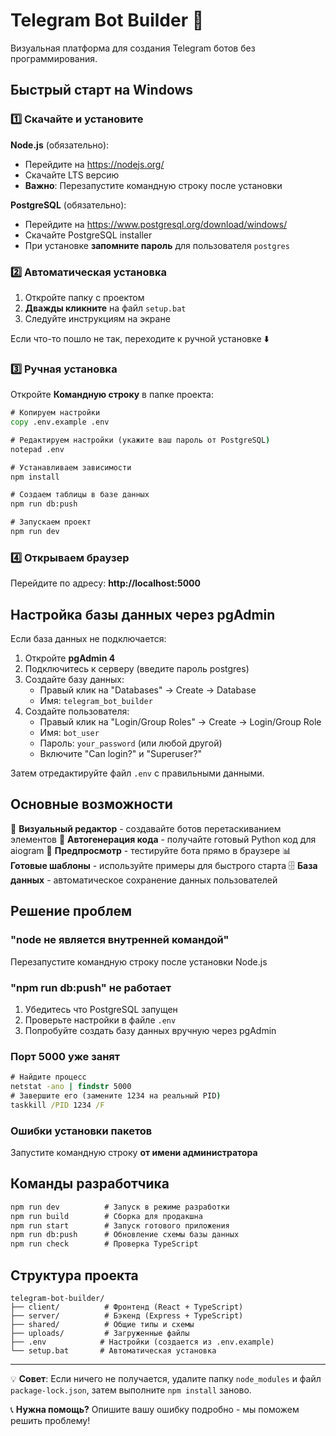 # Telegram Bot Builder 🤖

Визуальная платформа для создания Telegram ботов без программирования.

## Быстрый старт на Windows

### 1️⃣ Скачайте и установите

**Node.js** (обязательно):
- Перейдите на https://nodejs.org/
- Скачайте LTS версию
- **Важно**: Перезапустите командную строку после установки

**PostgreSQL** (обязательно):
- Перейдите на https://www.postgresql.org/download/windows/
- Скачайте PostgreSQL installer
- При установке **запомните пароль** для пользователя `postgres`

### 2️⃣ Автоматическая установка

1. Откройте папку с проектом
2. **Дважды кликните** на файл `setup.bat`
3. Следуйте инструкциям на экране

Если что-то пошло не так, переходите к ручной установке ⬇️

### 3️⃣ Ручная установка

Откройте **Командную строку** в папке проекта:

```cmd
# Копируем настройки
copy .env.example .env

# Редактируем настройки (укажите ваш пароль от PostgreSQL)
notepad .env

# Устанавливаем зависимости
npm install

# Создаем таблицы в базе данных
npm run db:push

# Запускаем проект
npm run dev
```

### 4️⃣ Открываем браузер

Перейдите по адресу: **http://localhost:5000**

## Настройка базы данных через pgAdmin

Если база данных не подключается:

1. Откройте **pgAdmin 4**
2. Подключитесь к серверу (введите пароль postgres)
3. Создайте базу данных:
   - Правый клик на "Databases" → Create → Database
   - Имя: `telegram_bot_builder`
4. Создайте пользователя:
   - Правый клик на "Login/Group Roles" → Create → Login/Group Role
   - Имя: `bot_user`
   - Пароль: `your_password` (или любой другой)
   - Включите "Can login?" и "Superuser?"

Затем отредактируйте файл `.env` с правильными данными.

## Основные возможности

🎨 **Визуальный редактор** - создавайте ботов перетаскиванием элементов
🔧 **Автогенерация кода** - получайте готовый Python код для aiogram
📱 **Предпросмотр** - тестируйте бота прямо в браузере
📊 **Готовые шаблоны** - используйте примеры для быстрого старта
🗄️ **База данных** - автоматическое сохранение данных пользователей

## Решение проблем

### "node не является внутренней командой"
Перезапустите командную строку после установки Node.js

### "npm run db:push" не работает
1. Убедитесь что PostgreSQL запущен
2. Проверьте настройки в файле `.env`
3. Попробуйте создать базу данных вручную через pgAdmin

### Порт 5000 уже занят
```cmd
# Найдите процесс
netstat -ano | findstr 5000
# Завершите его (замените 1234 на реальный PID)
taskkill /PID 1234 /F
```

### Ошибки установки пакетов
Запустите командную строку **от имени администратора**

## Команды разработчика

```cmd
npm run dev          # Запуск в режиме разработки
npm run build        # Сборка для продакшна  
npm run start        # Запуск готового приложения
npm run db:push      # Обновление схемы базы данных
npm run check        # Проверка TypeScript
```

## Структура проекта

```
telegram-bot-builder/
├── client/          # Фронтенд (React + TypeScript)
├── server/          # Бэкенд (Express + TypeScript)  
├── shared/          # Общие типы и схемы
├── uploads/         # Загруженные файлы
├── .env            # Настройки (создается из .env.example)
└── setup.bat       # Автоматическая установка
```

---

💡 **Совет**: Если ничего не получается, удалите папку `node_modules` и файл `package-lock.json`, затем выполните `npm install` заново.

📞 **Нужна помощь?** Опишите вашу ошибку подробно - мы поможем решить проблему!